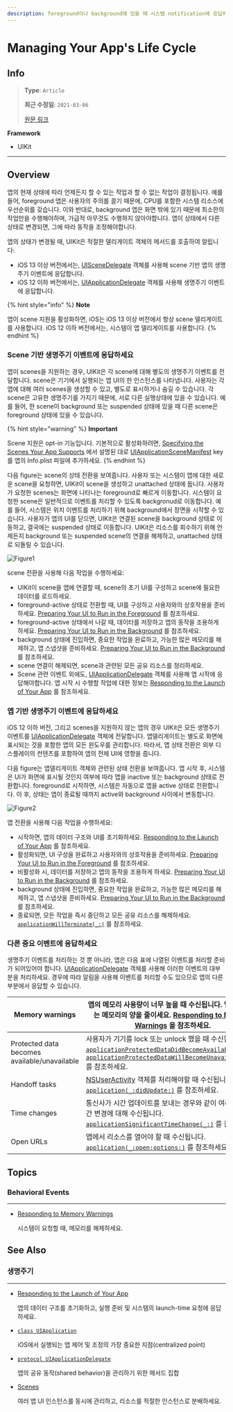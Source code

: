 ```yaml
---
description: foreground이나 background에 있을 때 시스템 notification에 응답하고, 기타 중요한 시스템 관련 이벤트를 처리하세요.
---
```


# Managing Your App's Life Cycle

## Info
> **Type**: `Article`
>
> **최근 수정일**: `2021-03-06`
>
> [원문 링크](https://developer.apple.com/documentation/uikit/app_and_environment/managing_your_app_s_life_cycle)

**Framework**

- UIKit

---

## Overview

앱의 현재 상태에 따라 언제든지 할 수 있는 작업과 할 수 없는 작업이 결정됩니다. 예를 들어, foreground 앱은 사용자의 주의를 끌기 때문에, CPU를 포함한 시스템 리소스에 우선순위를 갖습니다. 이와 반대로, background 앱은 화면 밖에 있기 때문에 최소한의 작업만을 수행해야하며, 가급적 아무것도 수행하지 않아야합니다. 앱이 상태에서 다른 상태로 변경되면, 그에 따라 동작을 조정해야합니다.

앱의 상태가 변경될 때, UIKit은 적절한 델리게이트 객체의 메서드를 호출하여 알립니다:

- iOS 13 이상 버전에서는, [UISceneDelegate](https://developer.apple.com/documentation/uikit/uiscenedelegate) 객체를 사용해 scene 기반 앱의 생명주기 이벤트에 응답합니다.
- iOS 12 이하 버전에서는, [UIApplicationDelegate](https://developer.apple.com/documentation/uikit/uiapplicationdelegate) 객체를 사용해 생명주기 이벤트에 응답합니다.

{% hint style="info" %}
**Note**

앱이 scene 지원을 활성화하면, iOS는 iOS 13 이상 버전에서 항상 scene 델리게이트를 사용합니다. iOS 12 이하 버전에서는, 시스템이 앱 델리게이트를 사용합니다.
{% endhint %}

### Scene 기반 생명주기 이벤트에 응답하세요

앱이 scenes을 지원하는 경우, UIKit은 각 scene에 대해 별도의 생명주기 이벤트를 전달합니다. scene은 기기에서 실행되는 앱 UI의 한 인스턴스를 나타냅니다. 사용자는 각 앱에 대해 여러 scenes을 생성할 수 있고, 별도로 표시하거나 숨길 수 있습니다. 각 scene은 고유한 생명주기를 가지기 때문에, 서로 다른 실행상태에 있을 수 있습니다. 예를 들어, 한 scene이 background 또는 suspended 상태에 있을 때 다른 scene은 foreground 상태에 있을 수 있습니다.

{% hint style="warning" %}
**Important**

Scene 지원은 opt-in 기능입니다. 기본적으로 활성화하려면, [Specifying the Scenes Your App Supports](https://developer.apple.com/documentation/uikit/app_and_environment/scenes/specifying_the_scenes_your_app_supports) 에서 설명된 대로 [UIApplicationSceneManifest](https://developer.apple.com/documentation/bundleresources/information_property_list/uiapplicationscenemanifest) key를 앱의 Info.plist 파일에 추가하세요.
{% endhint %}

다음 figure는 scene의 상태 전환을 보여줍니다. 사용자 또는 시스템이 앱에 대한 새로운 scene을 요청하면, UIKit이 scene을 생성하고 unattached 상태에 둡니다. 사용자가 요청한 scenes는 화면에 나타나는 foreground로 빠르게 이동합니다. 시스템이 요청한 scene은 일반적으로 이벤트를 처리할 수 있도록 backgronud로 이동합니다. 예를 들어, 시스템은 위치 이벤트를 처리하기 위해 background에서 장면을 시작할 수 있습니다. 사용자가 앱의 UI를 닫으면, UIKit은 연결된 scene을 background 상태로 이동하고, 결국에는 suspended 상태로 이동합니다. UIKit은 리소스를 회수하기 위해 언제든지 background 또는 suspended scene의 연결을 해제하고, unattached 상태로 되돌릴 수 있습니다.

![Figure1](Resource/Managing_Your_App's_Life_Cycle_figure1.png)

scene 전환을 사용해 다음 작업을 수행하세요:

- UIKit이 scene을 앱에 연결할 때, scene의 초기 UI를 구성하고 scene에 필요한 데이터를 로드하세요.
- foreground-active 상태로 전환할 때, UI를 구성하고 사용자와의 상호작용을 준비하세요. [Preparing Your UI to Run in the Foreground](https://developer.apple.com/documentation/uikit/app_and_environment/scenes/preparing_your_ui_to_run_in_the_foreground) 를 참조하세요.
- foreground-active 상태에서 나갈 때, 데이터를 저장하고 앱의 동작을 조용하게 하세요. [Preparing Your UI to Run in the Background](https://developer.apple.com/documentation/uikit/app_and_environment/scenes/preparing_your_ui_to_run_in_the_background) 를 참조하세요.
- background 상태에 진입하면, 중요한 작업을 완료하고, 가능한 많은 메모리를 해제하고, 앱 스냅샷을 준비하세요. [Preparing Your UI to Run in the Background](https://developer.apple.com/documentation/uikit/app_and_environment/scenes/preparing_your_ui_to_run_in_the_background) 를 참조하세요.
- scene 연결이 해제되면, scene과 관련된 모든 공유 리소스를 정리하세요.
- Scene 관련 이벤트 외에도, [UIApplicationDelegate](https://developer.apple.com/documentation/uikit/uiapplicationdelegate) 객체를 사용해 앱 시작에 응답해야합니다. 앱 시작 시 수행할 작업에 대한 정보는 [Responding to the Launch of Your App](https://developer.apple.com/documentation/uikit/app_and_environment/responding_to_the_launch_of_your_app) 를 참조하세요.

### 앱 기반 생명주기 이벤트에 응답하세요

iOS 12 이하 버전, 그리고 scenes을 지원하지 않는 앱의 경우 UIKit은 모든 생명주기 이벤트를  [UIApplicationDelegate](https://developer.apple.com/documentation/uikit/uiapplicationdelegate) 객체에 전달합니다. 앱델리게이트는 별도로 화면에 표시되는 것을 포함한 앱의 모든 윈도우를 관리합니다. 따라서, 앱 상태 전환은 외부 디스플레이의 컨텐츠를 포함하여 앱의 전체 UI에 영향을 줍니다.

다음 figure는 앱델리게이트 객체와 관련된 상태 전환을 보여줍니다. 앱 시작 후, 시스템은 UI가 화면에 표시될 것인지 여부에 따라 앱을 inactive 또는 background 상태로 전환합니다. foreground로 시작하면, 시스템은 자동으로 앱을 active 상태로 전환합니다. 이 후, 상태는 앱이 종료될 때까지 active와 background 사이에서 변동합니다.

![Figure2](Resource/Managing_Your_App's_Life_Cycle_figure2.png)

앱 전환을 사용해 다음 작업을 수행하세요:

- 시작하면, 앱의 데이터 구조와 UI를 초기화하세요. [Responding to the Launch of Your App](https://developer.apple.com/documentation/uikit/app_and_environment/responding_to_the_launch_of_your_app) 를 참조하세요.
- 활성화되면, UI 구성을 완료하고 사용자와의 상호작용을 준비하세요. [Preparing Your UI to Run in the Foreground](https://developer.apple.com/documentation/uikit/app_and_environment/scenes/preparing_your_ui_to_run_in_the_foreground) 를 참조하세요.
- 비활성화 시, 데이터를 저장하고 앱의 동작을 조용하게 하세요. [Preparing Your UI to Run in the Background](https://developer.apple.com/documentation/uikit/app_and_environment/scenes/preparing_your_ui_to_run_in_the_background) 를 참조하세요.
- background 상태에 진입하면, 중요한 작업을 완료하고, 가능한 많은 메모리를 해제하고, 앱 스냅샷을 준비하세요. [Preparing Your UI to Run in the Background](https://developer.apple.com/documentation/uikit/app_and_environment/scenes/preparing_your_ui_to_run_in_the_background) 를 참조하세요.
- 종료되면, 모든 작업을 즉시 중단하고 모든 공유 리소스를 해제하세요. [`applicationWillTerminate(_:)`](https://developer.apple.com/documentation/uikit/uiapplicationdelegate/1623111-applicationwillterminate) 를 참조하세요.

### 다른 중요 이벤트에 응답하세요

생명주기 이벤트를 처리하는 것 뿐 아니라, 앱은 다음 표에 나열된 이벤트를 처리할 준비가 되어있어야 합니다. [UIApplicationDelegate](https://developer.apple.com/documentation/uikit/uiapplicationdelegate) 객체를 사용해 이러한 이벤트의 대부분을 처리하세요. 경우에 따라 알림을 사용해 이벤트를 처리할 수도 있으므로 앱의 다른 부분에서 응답할 수 있습니다.

| Memory warnings                              | 앱의 메모리 사용량이 너무 높을 때 수신됩니다. 앱이 사용하는 메모리의 양을 줄이세요. [Responding to Memory Warnings](https://developer.apple.com/documentation/uikit/app_and_environment/managing_your_app_s_life_cycle/responding_to_memory_warnings) 을 참조하세요. |
| -------------------------------------------- | ------------------------------------------------------------ |
| Protected data becomes available/unavailable | 사용자가 기기를 lock 또는 unlock 했을 때 수신됩니다. [`applicationProtectedDataDidBecomeAvailable(_:)`](https://developer.apple.com/documentation/uikit/uiapplicationdelegate/1623044-applicationprotecteddatadidbecom) 와 [`applicationProtectedDataWillBecomeUnavailable(_:)`](https://developer.apple.com/documentation/uikit/uiapplicationdelegate/1623019-applicationprotecteddatawillbeco) 를 참조하세요. |
| Handoff tasks                                | [NSUserActivity](https://developer.apple.com/documentation/foundation/nsuseractivity) 객체를 처리해야할 때 수신됩니다. [`application(_:didUpdate:)`](https://developer.apple.com/documentation/uikit/uiapplicationdelegate/1622963-application) 를 참조하세요. |
| Time changes                                 | 통신사가 시간 업데이트를 보내는 경우와 같이 여러 다른 시간 변경에 대해 수신됩니다. [`applicationSignificantTimeChange(_:)`](https://developer.apple.com/documentation/uikit/uiapplicationdelegate/1622992-applicationsignificanttimechange) 를 참조하세요. |
| Open URLs                                    | 앱에서 리소스를 열어야 할 때 수신됩니다. [`application(_:open:options:)`](https://developer.apple.com/documentation/uikit/uiapplicationdelegate/1623112-application) 를 참조하세요. |

## Topics

### Behavioral Events

---

- [Responding to Memory Warnings](https://developer.apple.com/documentation/uikit/app_and_environment/managing_your_app_s_life_cycle/responding_to_memory_warnings)

  시스템이 요청할 때, 메모리를 해제하세요.

## See Also

### 생명주기

---

- [Responding to the Launch of Your App](https://developer.apple.com/documentation/uikit/app_and_environment/responding_to_the_launch_of_your_app)

  앱의 데이터 구조를 초기화하고, 실행 준비 및 시스템의 launch-time 요청에 응답하세요.

- [`class UIApplication`](https://developer.apple.com/documentation/uikit/uiapplication)

  iOS에서 실행되는 앱 제어 및 조정의 가장 중요한 지점(centralized point)

- [`protocol UIApplicationDelegate`](https://developer.apple.com/documentation/uikit/uiapplicationdelegate)

  앱의 공유 동작(shared behavior)을 관리하기 위한 메서드 집합

- [Scenes](https://developer.apple.com/documentation/uikit/app_and_environment/scenes)

  여러 앱 UI 인스턴스를 동시에 관리하고, 리소스를 적절한 인스턴스로 분배하세요.